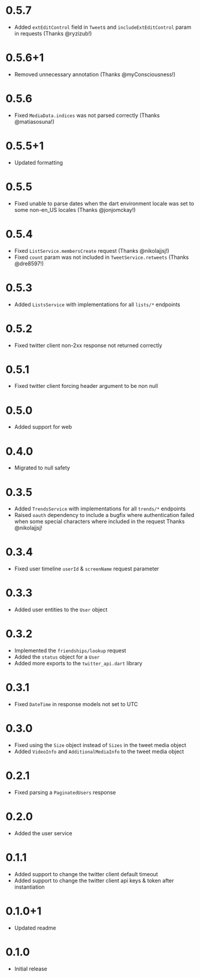 # 0.5.7

- Added `extEditControl` field in `Tweet`s and `includeExtEditControl` param in requests (Thanks @ryzizub!)

# 0.5.6+1

- Removed unnecessary annotation (Thanks @myConsciousness!)

# 0.5.6

- Fixed `MediaData.indices` was not parsed correctly (Thanks @matiasosuna!)

# 0.5.5+1

- Updated formatting

# 0.5.5

- Fixed unable to parse dates when the dart environment locale was set to some non-en_US locales (Thanks @jonjomckay!)

# 0.5.4

- Fixed `ListService.membersCreate` request (Thanks @nikolajjsj!)
- Fixed `count` param was not included in `TweetService.retweets` (Thanks @dre8597!)

# 0.5.3

- Added `ListsService` with implementations for all `lists/*` endpoints

# 0.5.2

- Fixed twitter client non-2xx response not returned correctly

# 0.5.1

- Fixed twitter client forcing header argument to be non null

# 0.5.0

- Added support for web

# 0.4.0

- Migrated to null safety

# 0.3.5

- Added `TrendsService` with implementations for all `trends/*` endpoints
- Raised `oauth` dependency to include a bugfix where authentication failed when
  some special characters where included in the request
  Thanks @nikolajjsj!

# 0.3.4

- Fixed user timeline `userId` & `screenName` request parameter

# 0.3.3

- Added user entities to the `User` object

# 0.3.2

- Implemented the `friendships/lookup` request
- Added the `status` object for a `User`
- Added more exports to the `twitter_api.dart` library

# 0.3.1

- Fixed `DateTime` in response models not set to UTC

# 0.3.0

- Fixed using the `Size` object instead of `Sizes` in the tweet media object
- Added `VideoInfo` and `AdditionalMediaInfo` to the tweet media object

# 0.2.1

- Fixed parsing a `PaginatedUsers` response

# 0.2.0

- Added the user service

# 0.1.1

- Added support to change the twitter client default timeout
- Added support to change the twitter client api keys & token after instantiation

# 0.1.0+1

- Updated readme

# 0.1.0

- Initial release
